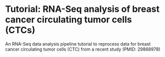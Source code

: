 # Tutorial: RNA-Seq analysis of breast cancer circulating tumor cells (CTCs)
An RNA-Seq data analysis pipeline tutorial to reprocess data for breast cancer circulating tumor cells (CTC) from a recent study (PMID: 29868978)
